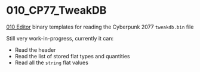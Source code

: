 # 010_CP77_TweakDB

[010 Editor](https://www.sweetscape.com/010editor/) binary templates for reading the Cyberpunk 2077 `tweakdb.bin` file

Still very work-in-progress, currently it can:
 - Read the header
 - Read the list of stored flat types and quantities
 - Read all the `string` flat values